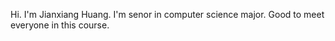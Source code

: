 Hi. I'm Jianxiang Huang. I'm senor in computer science major. Good to meet everyone in this course.
